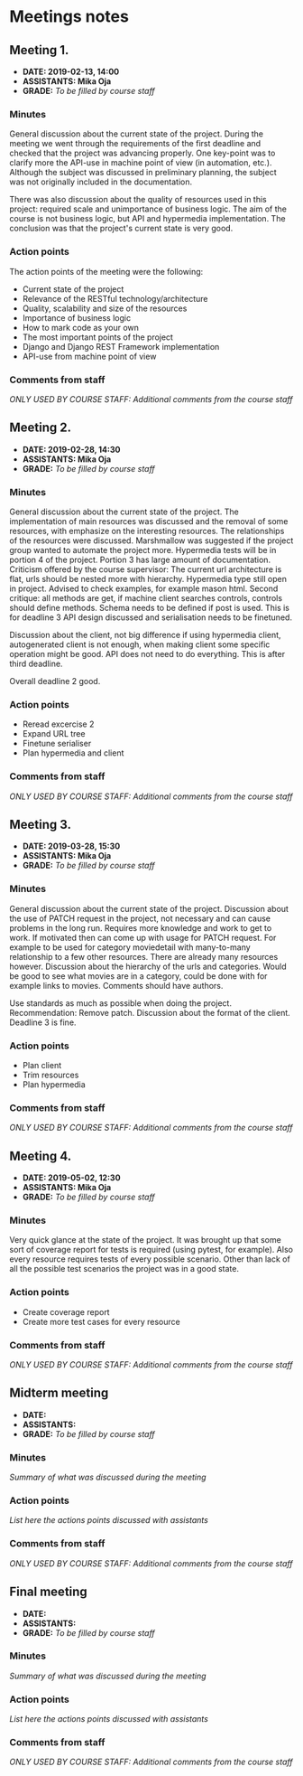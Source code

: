 # Meetings notes

## Meeting 1.
* **DATE: 2019-02-13, 14:00**
* **ASSISTANTS: Mika Oja**
* **GRADE:** *To be filled by course staff*

### Minutes

General discussion about the current state of the project.
During the meeting we went through the requirements of the first deadline and checked that the project was advancing properly. One key-point was to clarify more the API-use in machine point of view (in automation, etc.). Although the subject was discussed in preliminary planning, the subject was not originally included in the documentation.

There was also discussion about the quality of resources used in this project: required scale and unimportance of business logic. The aim of the course is not business logic, but API and hypermedia implementation. The conclusion was that the project's current state is very good.

### Action points
The action points of the meeting were the following:
* Current state of the project
* Relevance of the RESTful technology/architecture
* Quality, scalability and size of the resources
* Importance of business logic
* How to mark code as your own
* The most important points of the project
* Django and Django REST Framework implementation
* API-use from machine point of view

### Comments from staff
*ONLY USED BY COURSE STAFF: Additional comments from the course staff*

## Meeting 2.
* **DATE: 2019-02-28, 14:30**
* **ASSISTANTS: Mika Oja**
* **GRADE:** *To be filled by course staff*

### Minutes
General discussion about the current state of the project.
The implementation of main resources was discussed and the removal of some resources, with emphasize on the interesting resources. The relationships of the resources were discussed. Marshmallow was suggested if the project group wanted to automate the project more. Hypermedia tests will be in portion 4 of the project. Portion 3 has large amount of documentation.
Criticism offered by the course supervisor: The current url architecture is flat, urls should be nested more with hierarchy. Hypermedia type still open in project. Advised to check examples, for example mason html.
Second critique: all methods are get, if machine client searches controls, controls should define methods. Schema needs to be defined if post is used. This is for deadline 3
API design discussed and serialisation needs to be finetuned.

Discussion about the client, not big difference if using hypermedia client, autogenerated client is not enough, when making client some specific operation might be good. API does not need to do everything. This is after third deadline.

Overall deadline 2 good.

### Action points
* Reread excercise 2
* Expand URL tree
* Finetune serialiser
* Plan hypermedia and client

### Comments from staff
*ONLY USED BY COURSE STAFF: Additional comments from the course staff*

## Meeting 3.
* **DATE: 2019-03-28, 15:30**
* **ASSISTANTS: Mika Oja**
* **GRADE:** *To be filled by course staff*

### Minutes
General discussion about the current state of the project.
Discussion about the use of PATCH request in the project, not necessary and can cause problems in the long run. Requires more knowledge and work to get to work. If motivated then can come up with usage for PATCH request. For example to be used for category moviedetail with many-to-many relationship to a few other resources. There are already many resources however.
Discussion about the hierarchy of the urls and categories. Would be good to see what movies are in a category, could be done with for example links to movies. Comments should have authors.

Use standards as much as possible when doing the project. Recommendation: Remove patch. Discussion about the format of the client. Deadline 3 is fine.

### Action points
* Plan client
* Trim resources
* Plan hypermedia

### Comments from staff
*ONLY USED BY COURSE STAFF: Additional comments from the course staff*

## Meeting 4.
* **DATE: 2019-05-02, 12:30**
* **ASSISTANTS: Mika Oja**
* **GRADE:** *To be filled by course staff*

### Minutes
Very quick glance at the state of the project. It was brought up that some sort of
coverage report for tests is required (using pytest, for example). Also every resource
requires tests of every possible scenario. Other than lack of all the possible test
scenarios the project was in a good state.

### Action points
* Create coverage report
* Create more test cases for every resource

### Comments from staff
*ONLY USED BY COURSE STAFF: Additional comments from the course staff*

## Midterm meeting
* **DATE:**
* **ASSISTANTS:**
* **GRADE:** *To be filled by course staff*

### Minutes
*Summary of what was discussed during the meeting*

### Action points
*List here the actions points discussed with assistants*


### Comments from staff
*ONLY USED BY COURSE STAFF: Additional comments from the course staff*


## Final meeting
* **DATE:**
* **ASSISTANTS:**
* **GRADE:** *To be filled by course staff*

### Minutes
*Summary of what was discussed during the meeting*

### Action points
*List here the actions points discussed with assistants*


### Comments from staff
*ONLY USED BY COURSE STAFF: Additional comments from the course staff*
